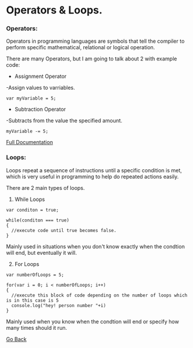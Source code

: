 # Operators & Loops.

### Operators:

Operators in programming languages are symbols that tell the compiler to perform specific mathematical, relational or logical operation.

There are many Operators, but I am going to talk about 2 with example code:

* Assignment Operator 

-Assign values to varriables.
``` 
var myVariable = 5;
```
* Subtraction Operator

-Subtracts from the value the specified amount.
``` 
myVariable -= 5;
```
[Full Documentation](https://developer.mozilla.org/en-US/docs/Web/JavaScript/Guide/Expressions_and_Operators)

### Loops:

Loops repeat a sequence of instructions until a specific condition is met, which is very useful in programming to help do repeated actions easily.

There are 2 main types of loops.

1. While Loops
```
var conditon = true;

while(conditon === true)
{
  //execute code until true becomes false.
}
```
Mainly used in situations when you don't know exactly when the condtion will end, but eventually it will.

2. For Loops
```
var numberOfLoops = 5;

for(var i = 0; i < numberOfLoops; i++)
{
  //execute this block of code depending on the number of loops which is in this case is 5
  console.log("hey! person number "+i)
}
```
Mainly used when you know when the condtion will end or specify how many times should it run.


[Go Back](https://musaabshalaldeh.github.io/reading-notes/)